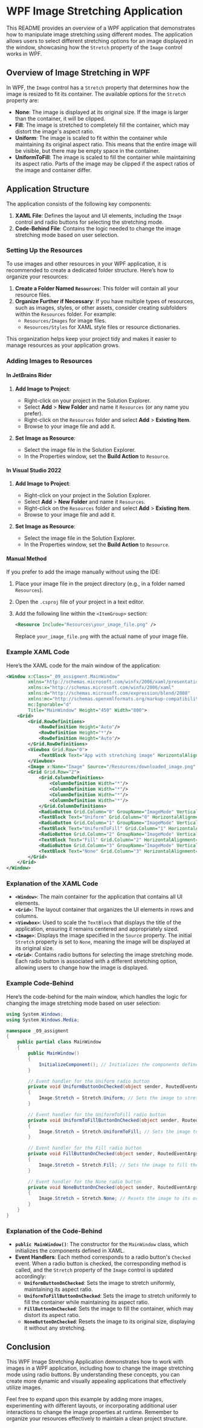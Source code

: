 # WPF Image Stretching Application

This README provides an overview of a WPF application that demonstrates how to manipulate image stretching using different modes. The application allows users to select different stretching options for an image displayed in the window, showcasing how the `Stretch` property of the `Image` control works in WPF.

## Overview of Image Stretching in WPF

In WPF, the `Image` control has a `Stretch` property that determines how the image is resized to fit its container. The available options for the `Stretch` property are:

- **None**: The image is displayed at its original size. If the image is larger than the container, it will be clipped.
- **Fill**: The image is stretched to completely fill the container, which may distort the image's aspect ratio.
- **Uniform**: The image is scaled to fit within the container while maintaining its original aspect ratio. This means that the entire image will be visible, but there may be empty space in the container.
- **UniformToFill**: The image is scaled to fill the container while maintaining its aspect ratio. Parts of the image may be clipped if the aspect ratios of the image and container differ.

## Application Structure

The application consists of the following key components:

1. **XAML File**: Defines the layout and UI elements, including the `Image` control and radio buttons for selecting the stretching mode.
2. **Code-Behind File**: Contains the logic needed to change the image stretching mode based on user selection.

### Setting Up the Resources

To use images and other resources in your WPF application, it is recommended to create a dedicated folder structure. Here’s how to organize your resources:

1. **Create a Folder Named `Resources`**: This folder will contain all your resource files.
2. **Organize Further if Necessary**: If you have multiple types of resources, such as images, styles, or other assets, consider creating subfolders within the `Resources` folder. For example:
   - `Resources/Images` for image files.
   - `Resources/Styles` for XAML style files or resource dictionaries.

This organization helps keep your project tidy and makes it easier to manage resources as your application grows.

### Adding Images to Resources

#### In JetBrains Rider

1. **Add Image to Project**:
   - Right-click on your project in the Solution Explorer.
   - Select **Add** > **New Folder** and name it `Resources` (or any name you prefer).
   - Right-click on the `Resources` folder and select **Add** > **Existing Item**.
   - Browse to your image file and add it.

2. **Set Image as Resource**:
   - Select the image file in the Solution Explorer.
   - In the Properties window, set the **Build Action** to `Resource`.

#### In Visual Studio 2022

1. **Add Image to Project**:
   - Right-click on your project in the Solution Explorer.
   - Select **Add** > **New Folder** and name it `Resources`.
   - Right-click on the `Resources` folder and select **Add** > **Existing Item**.
   - Browse to your image file and add it.

2. **Set Image as Resource**:
   - Select the image file in the Solution Explorer.
   - In the Properties window, set the **Build Action** to `Resource`.

#### Manual Method

If you prefer to add the image manually without using the IDE:

1. Place your image file in the project directory (e.g., in a folder named `Resources`).
2. Open the `.csproj` file of your project in a text editor.
3. Add the following line within the `<ItemGroup>` section:

   ```xml
   <Resource Include="Resources\your_image_file.png" />
   ```

   Replace `your_image_file.png` with the actual name of your image file.

### Example XAML Code

Here’s the XAML code for the main window of the application:

```xml
<Window x:Class="_09_assigment.MainWindow"
        xmlns="http://schemas.microsoft.com/winfx/2006/xaml/presentation"
        xmlns:x="http://schemas.microsoft.com/winfx/2006/xaml"
        xmlns:d="http://schemas.microsoft.com/expression/blend/2008"
        xmlns:mc="http://schemas.openxmlformats.org/markup-compatibility/2006"
        mc:Ignorable="d"
        Title="MainWindow" Height="450" Width="800">
    <Grid>
        <Grid.RowDefinitions>
            <RowDefinition Height="Auto"/> 
            <RowDefinition Height="*"/>    
            <RowDefinition Height="Auto"/>
        </Grid.RowDefinitions>
        <Viewbox Grid.Row="0"> 
            <TextBlock Text="App with stretching image" HorizontalAlignment="Center" VerticalAlignment="Center"/>
        </Viewbox>
        <Image x:Name="Image" Source="/Resources/downloaded_image.png" Grid.Row="1" HorizontalAlignment="Center" VerticalAlignment="Center" Stretch="None"/>
        <Grid Grid.Row="2">
            <Grid.ColumnDefinitions>
                <ColumnDefinition Width="*"/>
                <ColumnDefinition Width="*"/>
                <ColumnDefinition Width="*"/>
                <ColumnDefinition Width="*"/>
            </Grid.ColumnDefinitions>
            <RadioButton Grid.Column="0" GroupName="ImageMode" VerticalAlignment="Center" Checked="UniformButtonOnChecked"/>
            <TextBlock Text="Uniform" Grid.Column="0" HorizontalAlignment="Center" VerticalAlignment="Center"/>
            <RadioButton Grid.Column="1" GroupName="ImageMode" VerticalAlignment="Center" Checked="UniformToFillButtonOnChecked"/>
            <TextBlock Text="UniformToFill" Grid.Column="1" HorizontalAlignment="Center" VerticalAlignment="Center"/>
            <RadioButton Grid.Column="2" GroupName="ImageMode" VerticalAlignment="Center" Checked="FillButtonOnChecked"/>
            <TextBlock Text="Fill" Grid.Column="2" HorizontalAlignment="Center" VerticalAlignment="Center"/>
            <RadioButton Grid.Column="3" GroupName="ImageMode" VerticalAlignment="Center" IsChecked="True" Checked="NoneButtonOnChecked"/>
            <TextBlock Text="None" Grid.Column="3" HorizontalAlignment="Center" VerticalAlignment="Center"/>
        </Grid>
    </Grid>
</Window>
```

### Explanation of the XAML Code

- **`<Window>`**: The main container for the application that contains all UI elements.
- **`<Grid>`**: The layout container that organizes the UI elements in rows and columns.
- **`<Viewbox>`**: Used to scale the `TextBlock` that displays the title of the application, ensuring it remains centered and appropriately sized.
- **`<Image>`**: Displays the image specified in the `Source` property. The initial `Stretch` property is set to `None`, meaning the image will be displayed at its original size.
- **`<Grid>`**: Contains radio buttons for selecting the image stretching mode. Each radio button is associated with a different stretching option, allowing users to change how the image is displayed.

### Example Code-Behind

Here’s the code-behind for the main window, which handles the logic for changing the image stretching mode based on user selection:

```csharp
using System.Windows;
using System.Windows.Media;

namespace _09_assigment
{
    public partial class MainWindow
    {
        public MainWindow()
        {
            InitializeComponent(); // Initializes the components defined in XAML
        }

        // Event handler for the Uniform radio button
        private void UniformButtonOnChecked(object sender, RoutedEventArgs e)
        {
            Image.Stretch = Stretch.Uniform; // Sets the image to stretch uniformly, maintaining its aspect ratio
        }

        // Event handler for the UniformToFill radio button
        private void UniformToFillButtonOnChecked(object sender, RoutedEventArgs e)
        {
            Image.Stretch = Stretch.UniformToFill; // Sets the image to stretch uniformly to fill the container
        }

        // Event handler for the Fill radio button
        private void FillButtonOnChecked(object sender, RoutedEventArgs e)
        {
            Image.Stretch = Stretch.Fill; // Sets the image to fill the container, potentially distorting its aspect ratio
        }

        // Event handler for the None radio button
        private void NoneButtonOnChecked(object sender, RoutedEventArgs e)
        {
            Image.Stretch = Stretch.None; // Resets the image to its original size, displaying it without any stretching
        }
    }
}
```

### Explanation of the Code-Behind

- **`public MainWindow()`**: The constructor for the `MainWindow` class, which initializes the components defined in XAML.
- **Event Handlers**: Each method corresponds to a radio button's `Checked` event. When a radio button is checked, the corresponding method is called, and the `Stretch` property of the `Image` control is updated accordingly:
  - **`UniformButtonOnChecked`**: Sets the image to stretch uniformly, maintaining its aspect ratio.
  - **`UniformToFillButtonOnChecked`**: Sets the image to stretch uniformly to fill the container while maintaining its aspect ratio.
  - **`FillButtonOnChecked`**: Sets the image to fill the container, which may distort its aspect ratio.
  - **`NoneButtonOnChecked`**: Resets the image to its original size, displaying it without any stretching.

## Conclusion

This WPF Image Stretching Application demonstrates how to work with images in a WPF application, including how to change the image stretching mode using radio buttons. By understanding these concepts, you can create more dynamic and visually appealing applications that effectively utilize images.

Feel free to expand upon this example by adding more images, experimenting with different layouts, or incorporating additional user interactions to change the image properties at runtime. Remember to organize your resources effectively to maintain a clean project structure.